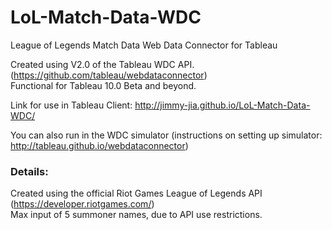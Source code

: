 # LoL-Match-Data-WDC
League of Legends Match Data Web Data Connector for Tableau  

Created using V2.0 of the Tableau WDC API. (https://github.com/tableau/webdataconnector)  
Functional for Tableau 10.0 Beta and beyond.

Link for use in Tableau Client: http://jimmy-jia.github.io/LoL-Match-Data-WDC/

You can also run in the WDC simulator (instructions on setting up simulator: http://tableau.github.io/webdataconnector)

### Details:
Created using the official Riot Games League of Legends API (https://developer.riotgames.com/)  
Max input of 5 summoner names, due to API use restrictions.  

